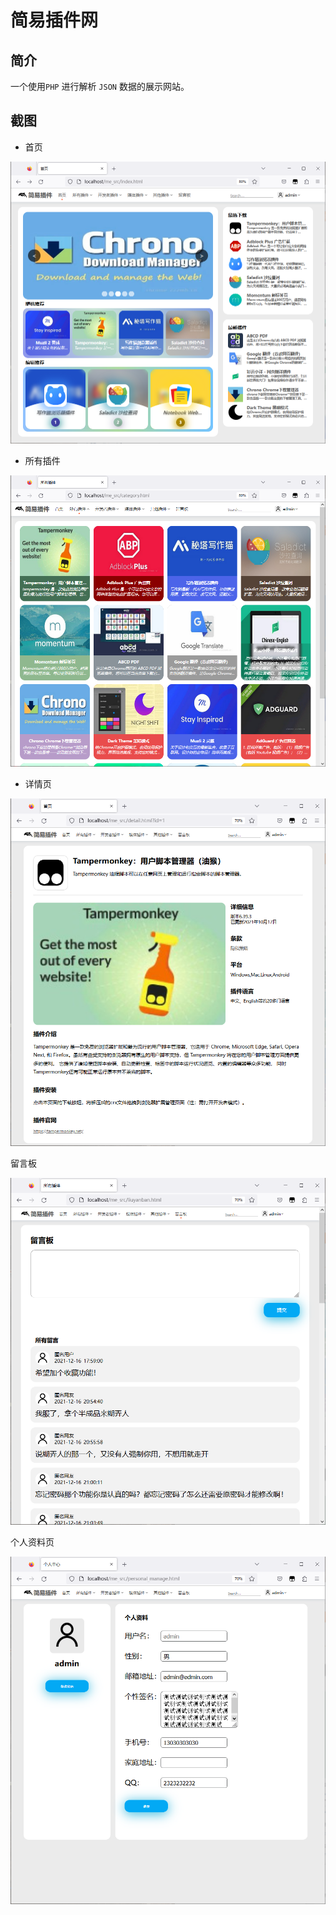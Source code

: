 # 简易插件网

## 简介

一个使用`PHP` 进行解析 `JSON` 数据的展示网站。

## 截图

- 首页

![](assets/2023-02-14-18-18-04-image.png)

- 所有插件

![](assets/2023-02-14-18-18-35-image.png)

- 详情页

![](assets/2023-02-14-18-19-18-image.png)

留言板

![](assets/2023-02-14-18-19-54-image.png)

个人资料页

![](assets/2023-02-14-18-20-26-image.png)
